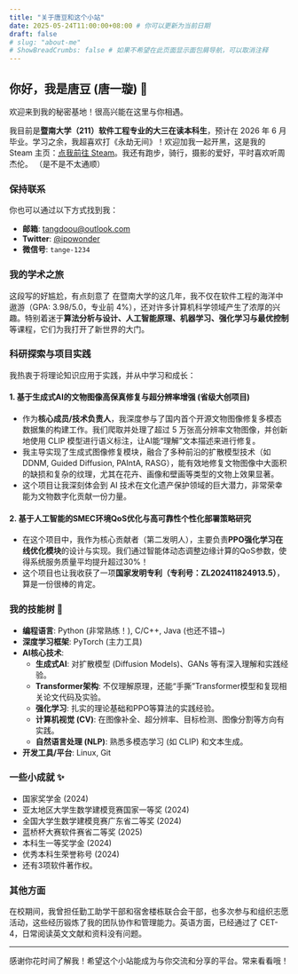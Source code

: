 ```yaml
---
title: "关于唐豆和这个小站"
date: 2025-05-24T11:00:00+08:00 # 你可以更新为当前日期
draft: false
# slug: "about-me"
# ShowBreadCrumbs: false # 如果不希望在此页面显示面包屑导航，可以取消注释
---
```


## 你好，我是唐豆 (唐一璇) 👋

欢迎来到我的秘密基地！很高兴能在这里与你相遇。

我目前是**暨南大学（211）软件工程专业的大三在读本科生**，预计在 2026 年 6 月毕业。学习之余，我超喜欢打《永劫无间》！欢迎加我一起开黑，这是我的 Steam 主页：[点我前往 Steam](https://steamcommunity.com/profiles/76561199380659766)。我还有跑步，骑行，摄影的爱好，平时喜欢听周杰伦。 （是不是不太通顺）

### 保持联系

你也可以通过以下方式找到我：
* **邮箱**: [tangdoou@outlook.com](mailto:tangdoou@outlook.com)
* **Twitter**: [@ipowonder](https://twitter.com/ipowonder)
* **微信号**: `tange-1234`

### 我的学术之旅
 这段写的好尴尬，有点刻意了
在暨南大学的这几年，我不仅在软件工程的海洋中遨游（GPA: 3.98/5.0，专业前 4%），还对许多计算机科学领域产生了浓厚的兴趣。特别着迷于**算法分析与设计、人工智能原理、机器学习、强化学习与最优控制**等课程，它们为我打开了新世界的大门。

### 科研探索与项目实践

我热衷于将理论知识应用于实践，并从中学习和成长：

#### 1. 基于生成式AI的文物图像高保真修复与超分辨率增强 (省级大创项目)

* 作为**核心成员/技术负责人**，我深度参与了国内首个开源文物图像修复多模态数据集的构建工作。我们爬取并处理了超过 5 万张高分辨率文物图像，并创新地使用 CLIP 模型进行语义标注，让AI能“理解”文本描述来进行修复。
* 我主导实现了生成式图像修复模块，融合了多种前沿的扩散模型技术（如 DDNM, Guided Diffusion, PAIntA, RASG），能有效地修复文物图像中大面积的缺损和复杂的纹理，尤其在花卉、画像和壁画等类型的文物上效果显著。
* 这个项目让我深刻体会到 AI 技术在文化遗产保护领域的巨大潜力，非常荣幸能为文物数字化贡献一份力量。

#### 2. 基于人工智能的SMEC环境QoS优化与高可靠性个性化部署策略研究
* 在这个项目中，我作为核心贡献者（第二发明人），主要负责**PPO强化学习在线优化模块**的设计与实现。我们通过智能体动态调整边缘计算的QoS参数，使得系统服务质量平均提升超过30%！
* 这个项目也让我收获了一项**国家发明专利（专利号：ZL202411824913.5）**，算是一份很棒的肯定。

### 我的技能树 🌲

* **编程语言**: Python (非常熟练！), C/C++, Java (也还不错~)
* **深度学习框架**: PyTorch (主力工具)
* **AI核心技术**:
    * **生成式AI**: 对扩散模型 (Diffusion Models)、GANs 等有深入理解和实践经验。
    * **Transformer架构**: 不仅理解原理，还能“手撕”Transformer模型和复现相关论文代码及实验。
    * **强化学习**: 扎实的理论基础和PPO等算法的实践经验。
    * **计算机视觉 (CV)**: 在图像补全、超分辨率、目标检测、图像分割等方向有实践。
    * **自然语言处理 (NLP)**: 熟悉多模态学习 (如 CLIP) 和文本生成。
* **开发工具/平台**: Linux, Git 

### 一些小成就 ✨

* 国家奖学金 (2024)
* 亚太地区大学生数学建模竞赛国家一等奖 (2024)
* 全国大学生数学建模竞赛广东省二等奖 (2024)
* 蓝桥杯大赛软件赛省二等奖 (2025)
* 本科生一等奖学金 (2024)
* 优秀本科生荣誉称号 (2024)
* 还有3项软件著作权。

### 其他方面

在校期间，我曾担任勤工助学干部和宿舍楼栋联合会干部，也多次参与和组织志愿活动，这些经历锻炼了我的团队协作和管理能力。英语方面，已经通过了 CET-4，日常阅读英文文献和资料没有问题。

---

感谢你花时间了解我！希望这个小站能成为与你交流和分享的平台。常来看看哦！